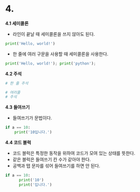 # 4.

**4.1 세미콜론**

- 라인이 끝날 때 세미콜론을 쓰지 않아도 된다.

```python
print('Hello, world!')
```

- 한 줄에 여러 구문을 사용할 때 세미콜론을 사용한다.

```python
print('Hello, world!'); print('python');
```



**4.2 주석**

```python
# 한 줄 주석

# 여러줄
# 주석
```



**4.3 들여쓰기**

- 들여쓰기가 문법이다.

```python
if a == 10:
    print('10입니다.')
```



**4.4 코드 블럭**

- 코드 블럭은 특정한 동작을 위하여 코드가 모여 있는 상태를 뜻한다.
- 같은 블럭은 들여쓰기 칸 수가 같아야 한다.
- 공백과 탭 문자를 섞어 들여쓰기를 하면 안 된다.

```python
if a == 10:
      print('10')
      print('입니다.')
```



